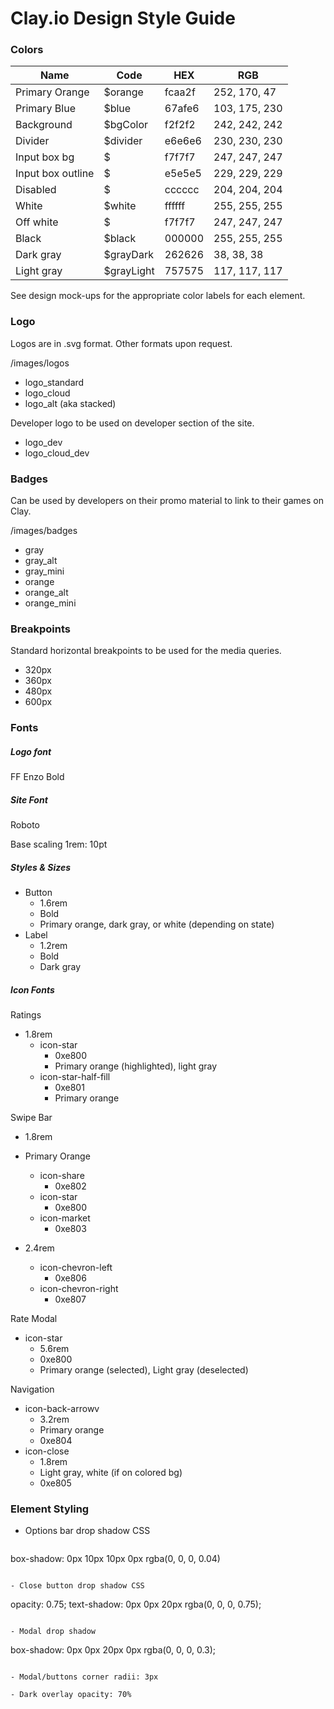 # Clay.io Design Style Guide

### Colors

Name          | Code       | HEX    | RGB
--------------|------------|--------|--------------
Primary Orange    | $orange    | fcaa2f | 252, 170, 47
Primary Blue      | $blue      | 67afe6 | 103, 175, 230
Background        | $bgColor   | f2f2f2 | 242, 242, 242
Divider           | $divider   | e6e6e6 | 230, 230, 230
Input box bg      | $          | f7f7f7 | 247, 247, 247
Input box outline | $          | e5e5e5 | 229, 229, 229
Disabled          | $          | cccccc | 204, 204, 204
White             | $white     | ffffff | 255, 255, 255
Off white         | $          | f7f7f7 | 247, 247, 247
Black             | $black     | 000000 | 255, 255, 255
Dark gray         | $grayDark  | 262626 | 38, 38, 38
Light gray        | $grayLight | 757575 | 117, 117, 117

See design mock-ups for the appropriate color labels for each element.

### Logo
Logos are in .svg format. Other formats upon request.

  /images/logos

- logo_standard
- logo_cloud
- logo_alt (aka stacked)

Developer logo to be used on developer section of the site.

- logo_dev
- logo_cloud_dev

### Badges
Can be used by developers on their promo material to link to their games on Clay.

  /images/badges

- gray
- gray_alt
- gray_mini
- orange
- orange_alt
- orange_mini

### Breakpoints
Standard horizontal breakpoints to be used for the media queries.
- 320px
- 360px
- 480px
- 600px  

### Fonts

##### Logo font

FF Enzo Bold

##### Site Font

Roboto

Base scaling 1rem: 10pt

##### Styles & Sizes

- Button
  - 1.6rem
  - Bold
  - Primary orange, dark gray, or white (depending on state)  
- Label
  - 1.2rem
  - Bold
  - Dark gray


##### Icon Fonts

Ratings
- 1.8rem
  - icon-star
    - 0xe800
    - Primary orange (highlighted), light gray
  - icon-star-half-fill
    - 0xe801
    - Primary orange

Swipe Bar
- 1.8rem
- Primary Orange
  - icon-share
    - 0xe802
  - icon-star
    - 0xe800
  - icon-market
    - 0xe803  

- 2.4rem
  - icon-chevron-left
    - 0xe806
  - icon-chevron-right
    - 0xe807  

Rate Modal
  - icon-star
    - 5.6rem
    - 0xe800
    - Primary orange (selected), Light gray (deselected)

Navigation
  - icon-back-arrowv
    - 3.2rem
    - Primary orange
    - 0xe804
  - icon-close
    - 1.8rem
    - Light gray, white (if on colored bg)
    - 0xe805  

### Element Styling

- Options bar drop shadow CSS  

  ```
box-shadow: 0px 10px 10px 0px rgba(0, 0, 0, 0.04)
  ```

- Close button drop shadow CSS

  ```
  opacity: 0.75;
  text-shadow: 0px 0px 20px rgba(0, 0, 0, 0.75);

  ```

- Modal drop shadow

  ```
  box-shadow: 0px 0px 20px 0px rgba(0, 0, 0, 0.3);
  ```

- Modal/buttons corner radii: 3px

- Dark overlay opacity: 70%

